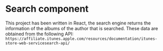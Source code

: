 # Search component
This project has been written in React, the search engine returns the information of the albums of the author that is searched.
These data are obtained from the following API:
`https://affiliate.itunes.apple.com/resources/documentation/itunes-store-web-servicesearch-api/`

